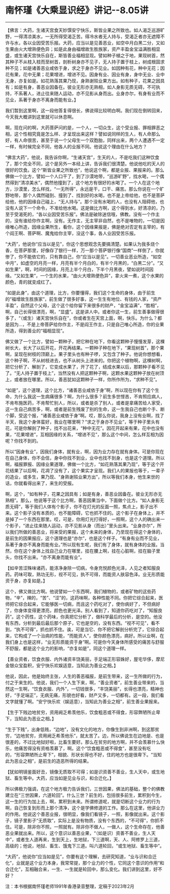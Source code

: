 # 南怀瑾《大乘显识经》讲记--8.05讲

------

【佛言：大药，生诸天宫食天妙馔安宁快乐，斯皆业果之所致也。如人渴乏巡游旷野，一得清凉美水，一无所得受渴乏苦。得冷水者无人持与，受渴乏者亦无遮障不许与水，各以业因受苦乐报。大药，应当以是见善恶业，如空中月白黑二分，又如生果由火大增熟便色异；如是此身由福增故生胜族家，资产丰盈金宝溢满胜相显盛，或生诸天宫快乐自在，斯皆善业福相显现。譬如种子植之于地，果现树首，然其种子不从枝入枝而至树首，剖析树身亦不见子，无人持子置于枝上，树成根固求种不见；如是诸善恶业咸依于身，求之于身亦不见业。如因种有花，种中无花；因花有果，花中无果；花果增进，增进不见。因身有业、因业有身，身中无业、业中无身，亦复如是。如花熟落其果乃现，身熟谢殒业果方出。如有种子，花果之因具有；如是有身，善恶业因备在。彼业无形亦无熟相，如人身影无质无碍，不可执持，不系著人，进止往来随人运动，亦不见影从身而出。业身亦尔，有身有业而不见业，系著于身亦不离身而能有业。】

我们暂到这里啊，这一段他答复得很长，佛说得比较明白啊。我们现在倒转回来，今天我大概讲到这里就可以休息啊。

啊，现在问的啊，大药菩萨问的是，一个人，一切众生，这个受业报、罪相罪恶之相，这个性相究竟是怎么样、才呈现出来这样？譬如说同样的生人，有人命那么好，有人命很苦，甚至于说一个父母生一个双胞胎，同样出来，两个人遭遇不一定一样，有时候完全不同，他各人的业报不同。他说这个理由在什么地方？

“佛言大药”，他说，我告诉你啊，“生诸天宫”，生天的人，不是吃我们这种饮食了，那个完全不同，这个是另外一本经上讲，告诉我们很清楚。他说他吃的天人的很好的饮食。这个“斯皆业果之所致也”，他说这个啊，都是业报、果报来的。那么佛做一个比方，譬如一个人口干了，到了沙漠地带，“巡游旷野”，找水喝，一个偶然得到“清凉美水”，偶然他撞到了，这个地方有很好的水喝了。一个人在这个地方，沙漠里，怎么样找，“一无所得”，永远是干，口干、痛苦。那么你说在一个旷野地带，那个人偶然碰到、撞到了、找到好的水喝，也不是上帝给他，也不是菩萨给他，他的因缘自己碰上，“无人持与”。那个没有水喝的人，也没有人阻碍他，也没有人说下一个命令，不准给他水喝。这是做比方啊，这个得到水，好清凉的，乃至于受渴死的，“各以业因受苦乐报”。佛法是破除迷信哦，佛教。没有一个作主的，没有谁给你作主啊，没有。无作主，无主宰非自然，也不是唯物的，一切是因缘唯心所造，因缘业果所生，看你，这个因缘果报是，佛是绝对否定有主宰的，有个阎王啊、菩萨啊、魔鬼给你主宰，没这个事，各人业因受苦乐报。

“大药”，他说你“应当以是见”，你这个思想观念先要搞清楚。如果认为我多烧个香，在菩萨那里，好像存了银行一样，万一那个菩萨银行像“国商”一样倒了，你就惨了，你不能依它的，只有靠自己，你“应当以是见”。一切善业恶业所造，“如空中月”，如虚空的月亮一样，月亮有半个月白的，有半个月黑的，“白黑二分”。“又如生果”，啊，时间的因缘，月亮上半个月白，下半个月黑夜，譬如说时间因缘。“又如生果”，一个生的水果，“由火大增熟便色异”，拿火来一煮，这个水果的颜色，青的就变成红了。

“如是此身”，由这个道理，比方，你要懂得，我们这个生命的身体，由于前生的“福增故生胜族家”，前生做了很多好事，这一生生有地位、有钱的人家，“资产丰盈”，自然这个父母，这个这个给你留下来很多的财产，“金宝溢满”，“胜相”，啊，自己长得很漂亮，啊，“显盛”。这是讲人中。或者你这一生，前生善事做得很多了，“（或生）诸天宫快乐自在”，你或者生在天宫上面，啊，快乐。为什么？都是因为…，不是上帝菩萨给你作主，不是阎王作主，只是自己唯心所造，你的业果所造，得到善业的“福相显现”。

佛又做了一个比方，譬如一颗种子，把它种在地下，你看这颗种子慢慢发芽，这棵树长大，长大了以后开花，开花再结果。一颗种子种在地下，“果现树首”，那个果啊，呈现在树枝的顶巅上。果子里头也有种子啰，又包含了种子。他说你想想看，这个种子啊，不从树枝进去，也不从树头上进来的。你把这个植物啊，这棵树啊，把它分析了、解剖了，它变成水果了，开了花了，结成水果以后，那颗种子看不见了。“无人持子置于枝上”，当然没有人把这颗种子啊，这颗水果这颗种子放在树顶上，或者放在哪里。所以，善恶犹如这颗种子一样，你所作所为，“求种不见”。

“如是”，这个道理，这个比方，“诸善恶业咸依于身”啊，所以现在你有了这个生命，为什么我这一生病痛很多？啊，为什么很多？前生多世悭吝，不肯照应病人，不肯布施医药，不肯帮忙别人，所以，或者是杀了别人，或者是拿痛苦给人家受，这一生自己病苦多，啊，或者是前生残废了别的生命，这一生我自己也断个手、断个脚，受这个报，“诸善恶业咸依于身”啊。哎，那么你说，我身上没有业啊，找了半天，我这个身体蛮好，我业在哪里啊？“求之于身亦不见业”，等于种子里头有花，可是你解剖了种子，找不出花来，“种中无花”。因花开起来有果，花中也没有果，“花果增进”，互相因缘的关系，“增进不见”，那么这个中间，怎么样互相为因呢？你找不到的。

所以“因身有业”，因我们身体，就有业，啊，因为业力存在就有身体。可是你现在在自己身体，你不会信，身中你找不到业，业中也找不到身，也是这个道理。所以啊，福报罪报、因缘业果道理，佛做一个比方，“如花熟落其果乃现”，等于这个开花结果了以后啊，花凋了没有了，这个果实才呈现。我们人的果报也等于，一辈子的造业，或多生，果乃现、“身熟谢殒业果方出”，所以等我们本身，他生来世的话，你就看得出来了，来生的受报。

啊，这个，“如有种子，花果之因具有；如是有身，善恶业因备在。彼业无形亦无熟相”。那么，他说等于这个比方啊，善恶因果当中，下面做个比方。“如人身影无质无碍”，等于我们人体有个影子，你不在灯光的反面一照，焦点上，影子出不来。这个影子没有本质的，也不能障碍，它也抓不住的。这个影子在身体上，并不是掉了一个东西在那里。哎，可是，你用灯光打得好，一照啊，这个人的确出来一个影子，“进止往来随人运动，亦不见影从身（而出）”里头出来。“业身亦尔”，所以我们所做的善恶业，将来受的果报，这个未来的身体，乃至现在得这个身体的，是前生的因果报应，这个道理也是“亦尔”，也是这个样子。“有身有业而不见业，系著于身亦不离身而能有业。”所以现有生呢，我们有了身体，就有身体的业报。当然，你在这个身体上找自己业力在哪里，挂在腰上啊，挂在心脏啊，挂在脑子里头，你找不出来。“亦不离身而能有业”。

【如辛苦涩殊味诸药，能涤净身除一切病，令身充悦颜色光泽，人见之者知服良药。药味可取，熟功无形，视不可见，执不可得，而能资人肤容色泽。业无形质能资于身，亦复如是。】

这个，佛又做比方啊。他说譬如一个东西啊，我们植物的，或者矿物的这些药物，“辛”，辣的，“苦”、“涩”的，这药味啊，各种性能不同。你把它综合起来，医师把它综合起来，它能够医一切病，而且这个药吃对了，使你病好了，不但病好了，你身体变得更漂亮，颜色也更光泽。别人看到了，知道你药吃对了，“知服良药”。这个药性，这个药味，你真把它分析了，做科学最后的分析，是空的。他没有东西，分析到最后最后那个原子，它也是空的，没有东西。“视不可见”，看不到，“执不可得”，抓也抓不住。诶，可是当它、你不把它解剖分析完了，它综合起来，它构成了一个治病的性能，“而能资人”，使你颜色漂亮，病好。所以业啊，在我们身上也是这样，“业无形质能资于身”啊。可是你今天身体所感受的痛苦与舒服不舒服，都是这个业力的影响，“亦复如是”，同这个道理一样。

【善业资者，饮食衣服、内外诸资丰饶美丽，手足端正形容姝好，屋宅华侈，摩尼金银众宝盈积，安宁快乐欢娱适意，当知此为善业之相。】

他说，因此，他是始终主张，人生的善恶福报，是前生带来，这一生所做的行为，付之于来生的。他说，我们一个人生下来，啊，“善业资者”，前生善业带来的，当然这一生啊，“饮食衣服、内外”，一切钱很多，“丰饶美丽”，长得也漂亮，精神也好，“手足端正”，无病无痛，形貌也好看，财产又多，一切都有。这一段，我们看文字就懂了啊。“安宁快乐欢（娱适意），当知此为善业之相”，前生善业果报来。

【生于下贱边地贫穷，资用阙乏希羡他乐，饮食粗恶或不得食，形容弊陋所止卑下，当知此为恶业之相。】

“生于下贱”，出身低贱，“边地”，没有文化的地方，你像生到非洲啊，到这那贫穷，“边地贫穷，资用阙乏希羡他乐”，就太苦了。边，所以佛说生在边地是、也是很差的，不过比地狱好啦，比畜生要好。那么在贫穷的地方啊，并不会羡慕什么快乐，他痛苦得没有资格羡慕了，啊。这个“饮食粗恶或不得食”，甚至没有吃的，“形容弊陋所止卑下”，相貌、形状长得也不好，住的地方也是很卑下。“当知此为恶业之相”，是前生的造恶所得的结果。

【犹如明镜鉴面好丑，镜像无质取不可得；如是识资善不善业，生人天中，或生地狱、畜生等中。大药，应当如是见业与识，和合迁化。】

所以佛极力强调，在这个地方极力告诉我们，三世因果，佛法的基础，整个的佛教建立在“三世因果，六道轮回”。什么三世？前生的，包括很多前生，累积到今生，这一生的行为加上去，啊，累积到未来。所谓修道呢，就是切断这个业力的行为啊，自己恢复到形而上那个清净，这个是学佛修道的工作。那么在这里，他讲业力的作用。他说这个善恶业报，很明显，像我们看镜子，一照，影像就出来。这个影子，镜子里影子“无质取”，实际上是没有物质，没有个东西的，“不可得”，你抓不住。可是，除非你不照，一照就有。除非你不做人，一做人，这个生命存在，他善恶业果就出来。所以，这个意识以善恶业果，“（如是识）资善不善业，生人天中”，或者生人道再来，生到天上，生地狱，下三道啊，天、人、阿修罗上三道，高级的；他说，地狱、畜生、饿鬼下三道。叫六道轮回，“或生地狱、畜生等中”。

“大药”，他说你“应当如是见”，你要有这个理解，去研究知道，“业与识和合迁化”，业就是这个业力本身，我常常提，那个业力的个性，它同这个意识的作用“和合迁化”，互相融合来，一生、一生就是轮回中，那么变化。我们讲到这里，好不好？

注：本书根据南怀瑾老师1991年香港录音整理，定稿于2023年2月

